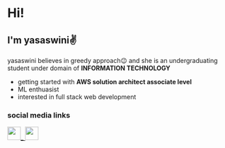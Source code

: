 # Hi! 
## I'm yasaswini✌
yasaswini believes in greedy approach😉 and she is an undergraduating student under domain of **INFORMATION TECHNOLOGY**
* getting started with **AWS solution architect associate level**
* ML enthuasist
* interested in full stack web development
### social media links
<a href="https://www.linkedin.com/in/yasaswini-ganji-64b6431a6/"><img src="https://www.flaticon.com/svg/static/icons/svg/2111/2111499.svg" width="30" height="30">_
<a href="https://www.instagram.com/yasaswini.ganji/"> <img src="https://www.flaticon.com/svg/static/icons/svg/174/174855.svg" width="30" height="30">

